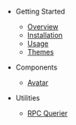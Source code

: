 - Getting Started

  - [Overview](/)
  - [Installation](/getting-started/installation)
  - [Usage](/getting-started/usage)
  - [Themes](/getting-started/themes)
  <!-- - [Customizing](/getting-started/customizing) -->
  <!-- - [Localization](/getting-started/localization) -->

<!-- - Frameworks

  - [React](/frameworks/react)
  - [Vue](/frameworks/vue)
  - [Angular](/frameworks/angular)
  - [NextJS](/tutorials/integrating-with-nextjs) -->

- Components

  - [Avatar](/components/avatar)
  <!--plop:component-->

- Utilities

  - [RPC Querier](/components/rpc-querier)


